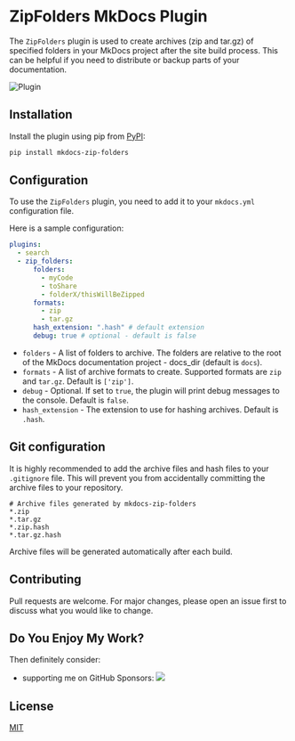 # ZipFolders MkDocs Plugin

The `ZipFolders` plugin is used to create archives (zip and tar.gz) of specified folders in your MkDocs project after the site build process. This can be helpful if you need to distribute or backup parts of your documentation.

![Plugin](https://raw.githubusercontent.com/JakubAndrysek/mkdocs-zip-folders/main/docs/assets/plugin.png)

## Installation

Install the plugin using pip from [PyPI](https://pypi.org/project/mkdocs-zip-folders/):

```bash
pip install mkdocs-zip-folders
```

## Configuration

To use the `ZipFolders` plugin, you need to add it to your `mkdocs.yml` configuration file.

Here is a sample configuration:

```yaml
plugins:
  - search
  - zip_folders:
      folders:
        - myCode
        - toShare
        - folderX/thisWillBeZipped
      formats:
        - zip
        - tar.gz
      hash_extension: ".hash" # default extension
      debug: true # optional - default is false
```

- `folders` - A list of folders to archive. The folders are relative to the root of the MkDocs documentation project - docs_dir (default is `docs`).
- `formats` - A list of archive formats to create. Supported formats are `zip` and `tar.gz`. Default is `['zip']`.
- `debug` - Optional. If set to `true`, the plugin will print debug messages to the console. Default is `false`.
- `hash_extension` - The extension to use for hashing archives. Default is `.hash`.


## Git configuration

It is highly recommended to add the archive files and hash files to your `.gitignore` file. This will prevent you from accidentally committing the archive files to your repository.

```gitignore
# Archive files generated by mkdocs-zip-folders
*.zip
*.tar.gz
*.zip.hash
*.tar.gz.hash
```

Archive files will be generated automatically after each build.

## Contributing

Pull requests are welcome. For major changes, please open an issue first to discuss what you would like to change.

## Do You Enjoy My Work?
Then definitely consider:

- supporting me on GitHub Sponsors: [![](https://img.shields.io/static/v1?label=Sponsor&message=%E2%9D%A4&logo=GitHub&color=%23fe8e86)](https://github.com/sponsors/jakubandrysek)

## License

[MIT](https://choosealicense.com/licenses/mit/)

